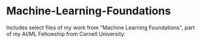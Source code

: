 # Machine-Learning-Foundations

Includes select files of my work from "Machine Learning Foundations", part of my AI/ML Fellowship from Cornell University. 
